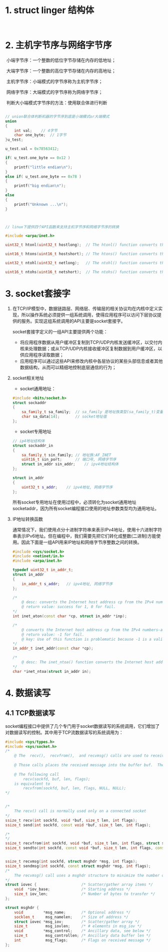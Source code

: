 # 1. struct linger 结构体

```cpp



```

# 2. 主机字节序与网络字节序

​	小端字节序：一个整数的低位字节存储在内存的低地址；

​	大端字节序：一个整数的高位字节存储在内存的高地址；

​	主机字节序：小端模式的字节序称为主机字节序；

​	网络字节序：大端模式的字节序称为网络字节序；

​	判断大小端模式字节序的方法：使用联合体进行判断

```cpp

// union联合体判断机器的字节序到底是小端模式or大端模式
union  
{
    int val;	// 4字节
    char one_byte;	// 1字节
}u_test;

u_test.val = 0x78563412;

if( u_test.one_byte == 0x12 )
{
    printf("little endian\n");
}
else if( u_test.one_byte == 0x78 )
{
    printf("big endian\n");
}
else
{
    printf("Unknown ...\n");
}



// linux下提供四个API函数来支持主机字节序和网络字节序的转换

#include <arpa/inet.h>

uint32_t htonl(uint32_t hostlong);	// The htonl() function converts the unsigned integer hostlong from host byte order to network											// byte order.

uint16_t htons(uint16_t hostshort); // The htons() function converts the unsigned short integer hostshort from host byte order to network 										// byte order.

uint32_t ntohl(uint32_t netlong);	// The ntohl() function converts the unsigned integer netlong from network byte order to host byte 										// order.

uint16_t ntohs(uint16_t netshort);	// The ntohs() function converts the unsigned short integer netshort from network byte order to host 									// byte order.
```



# 3. socket套接字

1.  在TCP/IP模型中，数据链路层、网络层、传输层的相关协议均在内核中定义实现，所以操作系统必须提供一组系统调用，使得应用程序可以访问下层协议提供的服务。实现这组系统调用的API主要是socket套接字。

    

    socket套接字定义的一组API主要提供两个功能：

    -   将应用程序数据从用户缓冲区复制到TCP/UDP内核发送缓冲区，以交付内核来处理数据；或从TCP/UDP内核接收缓冲区复制数据到用户缓冲区，以供应用程序读取数据；
    -   应用程序可以通过这些API来修改内核中各层协议的某些头部信息或者其他数据结构，从而可以精细地控制底层通信的行为；



2.  socket相关地址

    -   socket通用地址：

    ```c++
    #include <bits/socket.h>
    struct sockaddr
    {
        sa_family_t sa_family;	// sa_family 是地址族类型(sa_family_t)变量. 通常取值为AF_UNIX, AF_INET, AF_INET6
        char sa_data[14];		// socket地址值
    };
    ```

    

    -   socket专用地址

    ```cpp
    // ip4地址结构体
    struct sockaddr_in
    {
    	sa_family_t sin_family;	// 地址族:AF_INET
    	uint16_t sin_port;		// 端口号, 网络字节序
        struct in_addr sin_addr;	// ipv4地址结构体
    };
    
    struct in_addr
    {
    	uint32_t s_addr;  	// ipv4地址, 网络字节序
    };
    ```

    所有socket专用地址在使用过程中，必须转化为socket通用地址socketaddr，因为所有socket编程接口使用的地址参数类型均为通用地址。

    

3.  IP地址转换函数

    通常情况下，我们使用点分十进制字符串来表示IPv4地址，使用十六进制字符串表示IPv6地址。但在编程中，我们需要先把它们转化成整数(二进制)方能使用。因此下面是一组API用来IP地址和网络字节序整数之间的转换。

    ```cpp
    #include <sys/socket.h>
    #include <netinet/in.h>
    #include <arpa/inet.h>
    
    typedef uint32_t in_addr_t;
    struct in_addr
    {
    	in_addr_t s_addr;  	// ipv4地址, 网络字节序
    };
    
    /*
    	@ desc: converts the Internet host address cp from the IPv4 numbers-and-dots notation into binary form (in network byte order) 			and stores it in the structure that inp points to.
    	@ return value: success for 1, 0 for fail.
    */
    int inet_aton(const char *cp, struct in_addr *inp);	
    
    /*
    	@ converts the Internet host address cp from the IPv4 numbers-and-dots notation into binary data in network byte order.
    	@ return value: -1 for fail.
    	@ key: Use of this function is problematic because -1 is a valid address (255.255.255.255). So, avoid the its use in favor of 			inet_aton(), inet_pton();
    */
    in_addr_t inet_addr(const char *cp);
    
    /*
    	@ desc: The inet_ntoa() function converts the Internet host address in, given in network byte order, to a string in IPv4 dotted-		decimal notation. The string is returned in a statically allocated buffer, which subsequent calls will overwrite.
    */
    char *inet_ntoa(struct in_addr in);
    
    ```

    

# 4. 数据读写

## 	4.1 TCP数据读写

​	socket编程接口中提供了几个专门用于socket数据读写的系统调用，它们增加了对数据读写的控制。其中用于TCP流数据读写的系统调用为：	

```c++
#include <sys/types.h>
#include <sys/socket.h>
/*
	@ The  recv(),  recvfrom(),  and recvmsg() calls are used to receive messages from a socket. They may be used to receive data on 		both connectionless and connection-oriented sockets.
	
	@ Those calls places the received message into the buffer buf.  The caller must specify the size of the buffer in len.
	
	@ The following call
		recv(sockfd, buf, len, flags);
    is equivalent to
    	recvfrom(sockfd, buf, len, flags, NULL, NULL);
*/


/*
	The recv() call is normally used only on a connected socket
*/
ssize_t recv(int sockfd, void *buf, size_t len, int flags);
ssize_t send(int sockfd, const void *buf, size_t len, int flags);

/*
*/
ssize_t recvfrom(int sockfd, void *buf, size_t len, int flags, struct sockaddr *src_addr, socklen_t *addrlen);
ssize_t sendto(int sockfd, const void *buf, size_t len, int flags, const struct sockaddr *dest_addr, socklen_t addrlen);


ssize_t recvmsg(int sockfd, struct msghdr *msg, int flags);
ssize_t sendmsg(int sockfd, const struct msghdr *msg, int flags);
/*
	The recvmsg() call uses a msghdr structure to minimize the number of directly supplied arguments. This structure is defined as 			follows in <sys/socket.h>:
*/
struct iovec {                    /* Scatter/gather array items */
    void  *iov_base;              /* Starting address */
    size_t iov_len;               /* Number of bytes to transfer */
};

struct msghdr {
    void         *msg_name;       /* Optional address */
    socklen_t     msg_namelen;    /* Size of address */
    struct iovec *msg_iov;        /* Scatter/gather array */
    size_t        msg_iovlen;     /* # elements in msg_iov */
    void         *msg_control;    /* Ancillary data, see below */
    size_t        msg_controllen; /* Ancillary data buffer len */
    int           msg_flags;      /* Flags on received message */
};


```

